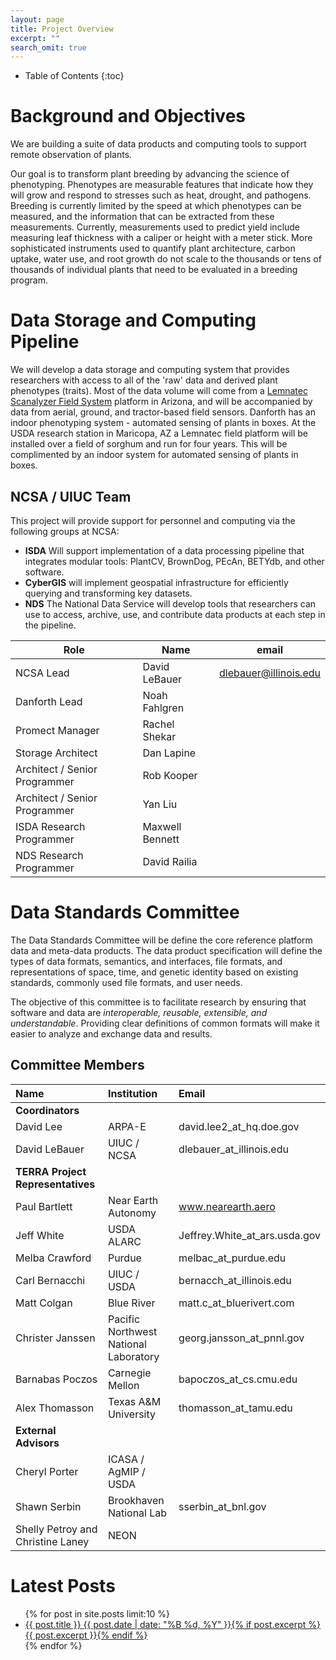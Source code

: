 ```yaml
---
layout: page
title: Project Overview
excerpt: ""
search_omit: true
---
```


* Table of Contents
{:toc}

# Background and Objectives

We are building a suite of data products and computing tools to support remote observation of plants.

  Our goal is to transform plant breeding by advancing the science of phenotyping. Phenotypes are measurable features that indicate how they will grow and respond to stresses such as heat, drought, and pathogens.
  Breeding is currently limited by the speed at which phenotypes can be measured, and the information that can be extracted from these measurements.
  Currently, measurements used to predict yield include measuring leaf thickness with a caliper or height with a meter stick.
  More sophisticated instruments used to quantify plant architecture, carbon uptake, water use, and root growth do not scale to the thousands or tens of thousands of individual plants that need to be evaluated in a breeding program.

# Data Storage and Computing Pipeline

We will develop a data storage and computing system that provides researchers with access to all of the 'raw' data and derived plant phenotypes (traits). 
Most of the data volume will come from a [Lemnatec Scanalyzer Field System](http://www.lemnatec.com/products/hardware-solutions/scanalyzer-field/) platform in Arizona, and will be accompanied by data from aerial, ground, and tractor-based field sensors. 
Danforth has an indoor phenotyping system - automated sensing of plants in boxes. At the USDA research station in Maricopa, AZ a Lemnatec field platform will be installed over a field of sorghum and run for four years. This will be complimented by an indoor system for automated sensing of plants in boxes.

## NCSA / UIUC Team

This project will provide support for personnel and computing via the following groups at NCSA:

* **ISDA** Will support implementation of a data processing pipeline that integrates modular tools: PlantCV, BrownDog, PEcAn, BETYdb, and other software.
* **CyberGIS** will implement geospatial infrastructure for efficiently querying and transforming key datasets.
* **NDS** The National Data Service will develop tools that researchers can use to access, archive, use, and contribute data products at each step in the pipeline.  

| Role | Name | email|
|---|---|----|
| NCSA Lead | David LeBauer | dlebauer@illinois.edu|
| Danforth Lead | Noah Fahlgren | | 
| Promect Manager | Rachel Shekar | |
| Storage Architect | Dan Lapine | |
| Architect / Senior Programmer | Rob Kooper | |
| Architect / Senior Programmer |  Yan Liu | |
| ISDA Research Programmer |  Maxwell Bennett |
| NDS Research Programmer | David Railia|  |


# Data Standards Committee

The Data Standards Committee will be define the core reference platform data and meta-data products. The data product specification will define the types of data formats, semantics, and interfaces, file formats, and representations of space, time, and genetic identity based on existing standards, commonly used file formats, and user needs.

The objective of this committee is to facilitate research by ensuring that software and data are _interoperable, reusable, extensible, and understandable_. Providing clear definitions of common formats will make it easier to analyze and exchange data and results. 


## Committee Members

| Name | Institution | Email|
|:--|:--|:--|
|**Coordinators** | | | 
| David Lee | ARPA-E | david.lee2_at_hq.doe.gov|
| David LeBauer | UIUC / NCSA | dlebauer_at_illinois.edu|
|**TERRA Project Representatives** | | | 
| Paul Bartlett | Near Earth Autonomy | www.nearearth.aero|
| Jeff White | USDA ALARC | Jeffrey.White_at_ars.usda.gov|
| Melba Crawford | Purdue | melbac_at_purdue.edu|
| Carl Bernacchi | UIUC / USDA | bernacch_at_illinois.edu|
| Matt Colgan | Blue River | matt.c_at_bluerivert.com|
| Christer Janssen | Pacific Northwest National Laboratory | georg.jansson_at_pnnl.gov|
| Barnabas Poczos | Carnegie Mellon | bapoczos_at_cs.cmu.edu|
| Alex Thomasson | Texas A&M University | thomasson_at_tamu.edu|
|**External Advisors** | | | 
| Cheryl Porter| ICASA / AgMIP / USDA |  |
| Shawn Serbin | Brookhaven National Lab | sserbin_at_bnl.gov |
| Shelly Petroy and Christine Laney | NEON | |


# Latest Posts

<ul class="post-list">
{% for post in site.posts limit:10 %} 
  <li><article><a href="{{ site.url }}{{ post.url }}">{{ post.title }} <span class="entry-date"><time datetime="{{ post.date | date_to_xmlschema }}">{{ post.date | date: "%B %d, %Y" }}</time></span>{% if post.excerpt %} <span class="excerpt">{{ post.excerpt }}</span>{% endif %}</a></article></li>
{% endfor %}
</ul>